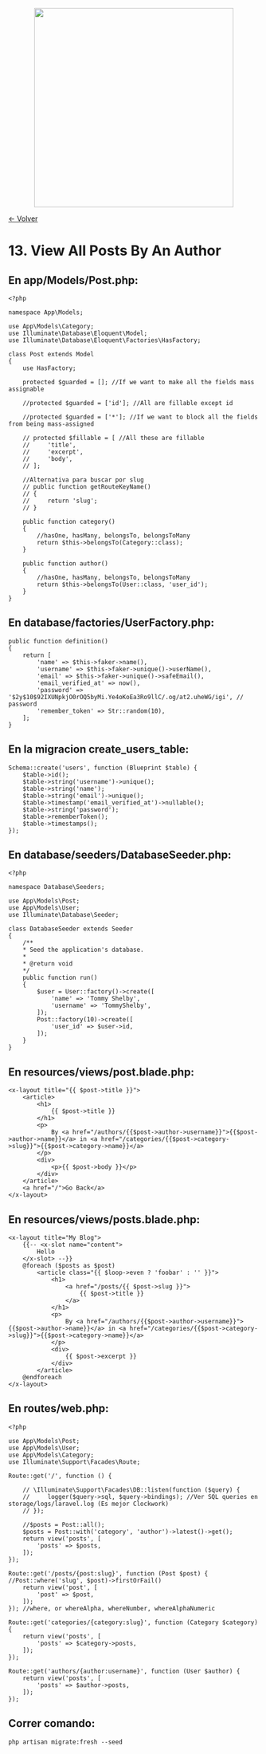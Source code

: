 <p align="center"><a href="https://laravel.com" target="_blank"><img src="https://raw.githubusercontent.com/laravel/art/master/logo-lockup/5%20SVG/2%20CMYK/1%20Full%20Color/laravel-logolockup-cmyk-red.svg" width="400"></a></p>

[<- Volver](../../README.md)

# 13. View All Posts By An Author

## En app/Models/Post.php:

    <?php

    namespace App\Models;

    use App\Models\Category;
    use Illuminate\Database\Eloquent\Model;
    use Illuminate\Database\Eloquent\Factories\HasFactory;

    class Post extends Model
    {
        use HasFactory;

        protected $guarded = []; //If we want to make all the fields mass assignable

        //protected $guarded = ['id']; //All are fillable except id

        //protected $guarded = ['*']; //If we want to block all the fields from being mass-assigned

        // protected $fillable = [ //All these are fillable
        //     'title',
        //     'excerpt',
        //     'body',
        // ];

        //Alternativa para buscar por slug
        // public function getRouteKeyName()
        // {
        //     return 'slug';
        // }

        public function category() 
        {
            //hasOne, hasMany, belongsTo, belongsToMany
            return $this->belongsTo(Category::class);
        }

        public function author() 
        {
            //hasOne, hasMany, belongsTo, belongsToMany
            return $this->belongsTo(User::class, 'user_id');
        }
    }

## En database/factories/UserFactory.php:

    public function definition()
    {
        return [
            'name' => $this->faker->name(),
            'username' => $this->faker->unique()->userName(),
            'email' => $this->faker->unique()->safeEmail(),
            'email_verified_at' => now(),
            'password' => '$2y$10$92IXUNpkjO0rOQ5byMi.Ye4oKoEa3Ro9llC/.og/at2.uheWG/igi', // password
            'remember_token' => Str::random(10),
        ];
    }

## En la migracion create_users_table:

    Schema::create('users', function (Blueprint $table) {
        $table->id();
        $table->string('username')->unique();
        $table->string('name');
        $table->string('email')->unique();
        $table->timestamp('email_verified_at')->nullable();
        $table->string('password');
        $table->rememberToken();
        $table->timestamps();
    });

## En database/seeders/DatabaseSeeder.php:

    <?php

    namespace Database\Seeders;

    use App\Models\Post;
    use App\Models\User;
    use Illuminate\Database\Seeder;

    class DatabaseSeeder extends Seeder
    {
        /**
        * Seed the application's database.
        *
        * @return void
        */
        public function run()
        {
            $user = User::factory()->create([
                'name' => 'Tommy Shelby',
                'username' => 'TommyShelby',
            ]);
            Post::factory(10)->create([
                'user_id' => $user->id,
            ]);
        }
    }

## En resources/views/post.blade.php:

    <x-layout title="{{ $post->title }}">
        <article>
            <h1>
                {{ $post->title }}
            </h1>
            <p>
                By <a href="/authors/{{$post->author->username}}">{{$post->author->name}}</a> in <a href="/categories/{{$post->category->slug}}">{{$post->category->name}}</a>
            </p>
            <div>
                <p>{{ $post->body }}</p>
            </div>
        </article>
        <a href="/">Go Back</a>
    </x-layout>

## En resources/views/posts.blade.php:

    <x-layout title="My Blog">
        {{-- <x-slot name="content">
            Hello
        </x-slot> --}}
        @foreach ($posts as $post)
            <article class="{{ $loop->even ? 'foobar' : '' }}">
                <h1>
                    <a href="/posts/{{ $post->slug }}">
                        {{ $post->title }}
                    </a>
                </h1>
                <p>
                    By <a href="/authors/{{$post->author->username}}">{{$post->author->name}}</a> in <a href="/categories/{{$post->category->slug}}">{{$post->category->name}}</a>
                </p>
                <div>
                    {{ $post->excerpt }}
                </div>
            </article>
        @endforeach
    </x-layout>

## En routes/web.php:

    <?php

    use App\Models\Post;
    use App\Models\User;
    use App\Models\Category;
    use Illuminate\Support\Facades\Route;

    Route::get('/', function () {

        // \Illuminate\Support\Facades\DB::listen(function ($query) {
        //     logger($query->sql, $query->bindings); //Ver SQL queries en storage/logs/laravel.log (Es mejor Clockwork)
        // });

        //$posts = Post::all();
        $posts = Post::with('category', 'author')->latest()->get();
        return view('posts', [
            'posts' => $posts,
        ]);
    });

    Route::get('/posts/{post:slug}', function (Post $post) { //Post::where('slug', $post)->firstOrFail()
        return view('post', [
            'post' => $post,
        ]);
    }); //where, or whereAlpha, whereNumber, whereAlphaNumeric

    Route::get('categories/{category:slug}', function (Category $category) {
        return view('posts', [
            'posts' => $category->posts,
        ]);
    });

    Route::get('authors/{author:username}', function (User $author) {
        return view('posts', [
            'posts' => $author->posts,
        ]);
    });

## Correr comando:

    php artisan migrate:fresh --seed